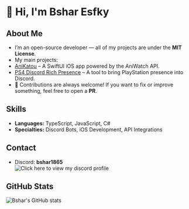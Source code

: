 # 👋 Hi, I'm Bshar Esfky  

##  About Me  
-  I’m an open-source developer — all of my projects are under the **MIT License**.  
-  My main projects:  
 - [AniKatou](https://github.com/bshar1865/AniKatou) – A SwiftUI iOS app powered by the AniWatch API.  
  - [PS4 Discord Rich Presence](https://github.com/bshar1865/PS4-Rich-Presence-for-Discord) – A tool to bring PlayStation presence into Discord.  
- 🤝 Contributions are always welcome! If you want to fix or improve something, feel free to open a **PR**.  

##  Skills  
- **Languages:** TypeScript, JavaScript, C#  
- **Specialties:** Discord Bots, iOS Development, API Integrations  

##  Contact  
- Discord: **bshar1865**  
![Click here to view my discord profile](https://discord.com/users/771514771295436851)

## GitHub Stats  
![Bshar's GitHub stats](https://github-readme-stats.vercel.app/api?username=bshar1865&show_icons=true&theme=tokyonight)  
